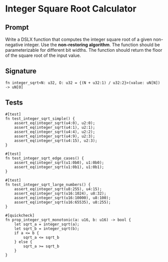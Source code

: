# Integer Square Root Calculator

## Prompt

Write a DSLX function that computes the integer square root of a given non-negative integer. Use the **non-restoring algorithm**. The function should be parameterizable for different bit widths. The function should return the floor of the square root of the input value.

## Signature

```dslx-snippet
fn integer_sqrt<N: u32, O: u32 = {(N + u32:1) / u32:2}>(value: uN[N]) -> uN[O]
```

## Tests

```dslx-snippet
#[test]
fn test_integer_sqrt_simple() {
    assert_eq(integer_sqrt(u4:0), u2:0);
    assert_eq(integer_sqrt(u4:1), u2:1);
    assert_eq(integer_sqrt(u4:4), u2:2);
    assert_eq(integer_sqrt(u4:9), u2:3);
    assert_eq(integer_sqrt(u4:15), u2:3);
}

#[test]
fn test_integer_sqrt_edge_cases() {
    assert_eq(integer_sqrt(u1:0b0), u1:0b0);
    assert_eq(integer_sqrt(u1:0b1), u1:0b1);
}

#[test]
fn test_integer_sqrt_large_numbers() {
    assert_eq(integer_sqrt(u8:255), u4:15);
    assert_eq(integer_sqrt(u16:1024), u8:32);
    assert_eq(integer_sqrt(u16:10000), u8:100);
    assert_eq(integer_sqrt(u16:65535), u8:255);
}

#[quickcheck]
fn prop_integer_sqrt_monotonic(a: u16, b: u16) -> bool {
    let sqrt_a = integer_sqrt(a);
    let sqrt_b = integer_sqrt(b);
    if a <= b {
        sqrt_a <= sqrt_b
    } else {
        sqrt_a >= sqrt_b
    }
}
```
